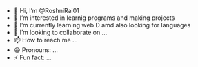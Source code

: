 - 👋 Hi, I’m @RoshniRai01
- 👀 I’m interested in learnig programs and making projects
- 🌱 I’m currently learning web D amd also looking for languages
- 💞️ I’m looking to collaborate on ...
- 📫 How to reach me ...
- 😄 Pronouns: ...
- ⚡ Fun fact: ...

<!---
RoshniRai01/RoshniRai01 is a ✨ special ✨ repository because its `README.md` (this file) appears on your GitHub profile.
You can click the Preview link to take a look at your changes.
--->
